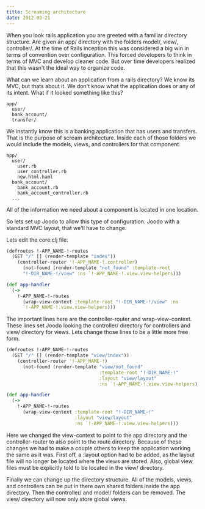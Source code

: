 ```yaml
---
title: Screaming architecture
date: 2012-08-21
---
```

When you look rails application you are greeted with a familiar
directory structure.  Are given an app/ directory with the folders model/,
view/, controller/.  At the time of Rails inception this was considered a big
win in terms of convention over configuration.  This forced developers to think
in terms of MVC and develop cleaner code.  But over time developers realized
that this wasn't the ideal way to organize code.

What can we learn about an application from a rails directory?  We know its
MVC, but thats about it.  We don't know what the application does or any of its
intent.  What if it looked something like this?

    app/
      user/
      bank_account/
      transfer/

We instantly know this is a banking application that has users and transfers.
That is the purpose of scream architecture.  Inside each of those folders we
would include the models, views, and controllers for that component.

    app/
      user/
        user.rb
        user_controller.rb
        new.html.haml
      bank_account/
        bank_account.rb
        bank_account_controller.rb
      ...

All of the information we need about a component is located in one location.

So lets set up Joodo to allow this type of configuration.  Joodo with a standard 
MVC layout, that we'll have to change.

Lets edit the core.clj file.

```clojure
(defroutes !-APP_NAME-!-routes
  (GET "/" [] (render-template "index"))
    (controller-router '!-APP_NAME-!.controller)
      (not-found (render-template "not_found" :template-root
      "!-DIR_NAME-!/view" :ns `!-APP_NAME-!.view.view-helpers)))

(def app-handler
  (->
    !-APP_NAME-!-routes
      (wrap-view-context :template-root "!-DIR_NAME-!/view" :ns
      `!-APP_NAME-!.view.view-helpers)))
```

The important lines here are the controller-router and wrap-view-context. These 
lines set Joodo looking the controller/ directory for controllers and view/
directory for views.  Lets change those lines to be a little more free form.


```clojure
(defroutes !-APP_NAME-!-routes
  (GET "/" [] (render-template "view/index"))
    (controller-router '!-APP_NAME-!)
      (not-found (render-template "view/not_found" 
                                  :template-root "!-DIR_NAME-!" 
                                  :layout "view/layout" 
                                  :ns `!-APP_NAME-!.view.view-helpers)))

(def app-handler
  (->
    !-APP_NAME-!-routes
      (wrap-view-context :template-root "!-DIR_NAME-!" 
                         :layout "view/layout" 
                         :ns `!-APP_NAME-!.view.view-helpers)))
```

Here we changed the view-context to point to the app directory and the
controller-router to also point to the route directory.  Because of these
changes we had to make a couple others to keep the application working the same
as it was.  First off, a :layout option had to be added, as the layout file
will no longer be located where the views are stored.  Also, global view files
must be explicitly told to be located in the view/ directory.

Finally we can change up the directory structure.  All of the models, views,
and controllers can be put in there own shared folders inside the app
directory. Then the controller/ and model/ folders can be removed.  The view/
directory will now only store global views.

